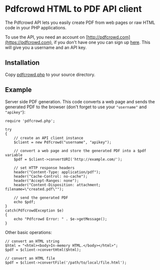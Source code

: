 # Pdfcrowd HTML to PDF API client

The Pdfcrowd API lets you easily create PDF from web pages or raw HTML
code in your PHP applications.

To use the API, you need an account on
[http://pdfcrowd.com](https://pdfcrowd.com), if you don't have one you
can sign up [here](https://pdfcrowd.com/pricing/api/). This will give
you a username and an API key.

## Installation

Copy
[pdfcrowd.php](https://github.com/pdfcrowd/pdfcrowd-php/blob/master/pdfcrowd.php)
to your source directory.

## Example

Server side PDF generation. This code converts a web page and sends
the generated PDF to the browser (don't forget to use your `"username"`
and `"apikey"`):

    require 'pdfcrowd.php';
    
    try
    {   
        // create an API client instance
        $client = new Pdfcrowd("username", "apikey");
    
        // convert a web page and store the generated PDF into a $pdf variable
        $pdf = $client->convertURI('http://example.com/');
    
        // set HTTP response headers
        header("Content-Type: application/pdf");
        header("Cache-Control: no-cache");
        header("Accept-Ranges: none");
        header("Content-Disposition: attachment; filename=\"created.pdf\"");
    
        // send the generated PDF 
        echo $pdf;
    }
    catch(PdfcrowdException $e)
    {
        echo "Pdfcrowd Error: " . $e->getMessage();
    }


Other basic operations:

    // convert an HTML string
    $html = "<html><body>In-memory HTML.</body></html>";
    $pdf = $client->convertHtml($html);

    // convert an HTML file
    $pdf = $client->convertFile('/path/to/local/file.html');


